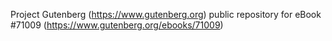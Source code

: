 Project Gutenberg (https://www.gutenberg.org) public repository for
eBook #71009 (https://www.gutenberg.org/ebooks/71009)
